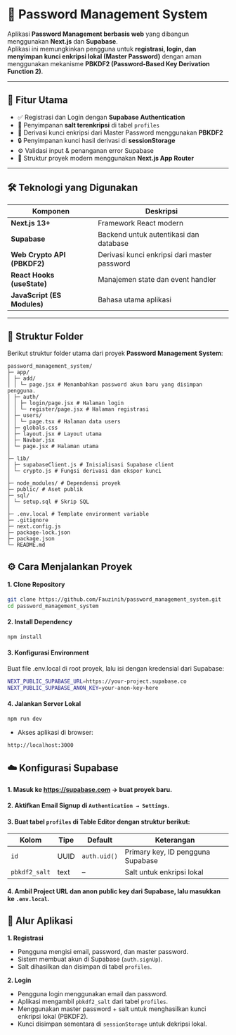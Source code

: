# 🔐 Password Management System

Aplikasi **Password Management berbasis web** yang dibangun menggunakan **Next.js** dan **Supabase**.  
Aplikasi ini memungkinkan pengguna untuk **registrasi, login, dan menyimpan kunci enkripsi lokal (Master Password)** dengan aman menggunakan mekanisme **PBKDF2 (Password-Based Key Derivation Function 2)**.

---

## 🚀 Fitur Utama

- ✅ Registrasi dan Login dengan **Supabase Authentication**
- 🔑 Penyimpanan **salt terenkripsi** di tabel `profiles`
- 🧠 Derivasi kunci enkripsi dari Master Password menggunakan **PBKDF2**
- 🔒 Penyimpanan kunci hasil derivasi di **sessionStorage**
- ⚙️ Validasi input & penanganan error Supabase
- 🧭 Struktur proyek modern menggunakan **Next.js App Router**

---

## 🛠️ Teknologi yang Digunakan

| Komponen | Deskripsi |
|-----------|------------|
| **Next.js 13+** | Framework React modern |
| **Supabase** | Backend untuk autentikasi dan database |
| **Web Crypto API (PBKDF2)** | Derivasi kunci enkripsi dari master password |
| **React Hooks (useState)** | Manajemen state dan event handler |
| **JavaScript (ES Modules)** | Bahasa utama aplikasi |

---

## 📂 Struktur Folder
Berikut struktur folder utama dari proyek **Password Management System**:
```
password_management_system/
├─ app/
│ ├─ add/
│ │ └─ page.jsx # Menambahkan password akun baru yang disimpan pengguna.
│ ├─ auth/
│ │ ├─ login/page.jsx # Halaman login
│ │ └─ register/page.jsx # Halaman registrasi
│ ├─ users/
│ │ └─ page.tsx # Halaman data users
│ ├─ globals.css
│ ├─ layout.jsx # Layout utama
│ ├─ Navbar.jsx
│ └─ page.jsx # Halaman utama
│
├─ lib/
│ ├─ supabaseClient.js # Inisialisasi Supabase client
│ └─ crypto.js # Fungsi derivasi dan ekspor kunci
│
├─ node_modules/ # Dependensi proyek
├─ public/ # Aset publik
├─ sql/
│ └─ setup.sql # Skrip SQL
│
├─ .env.local # Template environment variable
├─ .gitignore
├─ next.config.js
├─ package-lock.json
├─ package.json
└─ README.md
```

## ⚙️ Cara Menjalankan Proyek

#### 1. Clone Repository
```bash
git clone https://github.com/Fauzinih/password_management_system.git
cd password_management_system
```
#### 2. Install Dependency
```bash
npm install
```
#### 3. Konfigurasi Environment
Buat file .env.local di root proyek, lalu isi dengan kredensial dari Supabase:
```bash
NEXT_PUBLIC_SUPABASE_URL=https://your-project.supabase.co
NEXT_PUBLIC_SUPABASE_ANON_KEY=your-anon-key-here
```
#### 4. Jalankan Server Lokal
```bash
npm run dev
```
- Akses aplikasi di browser:
```bash
http://localhost:3000
```


## ☁️ Konfigurasi Supabase
#### 1. Masuk ke https://supabase.com → buat proyek baru.
#### 2. Aktifkan Email Signup di `Authentication → Settings`.
#### 3. Buat tabel `profiles` di Table Editor dengan struktur berikut:

| Kolom        | Tipe   | Default       | Keterangan                      |
|---------------|--------|---------------|----------------------------------|
| `id`          | UUID   | `auth.uid()`  | Primary key, ID pengguna Supabase |
| `pbkdf2_salt` | text   | –             | Salt untuk enkripsi lokal        |

#### 4. Ambil Project URL dan anon public key dari Supabase, lalu masukkan ke `.env.local`.

## 🔄 Alur Aplikasi
**1. Registrasi**
- Pengguna mengisi email, password, dan master password.
- Sistem membuat akun di Supabase (`auth.signUp`).
- Salt dihasilkan dan disimpan di tabel `profiles`. 

**2. Login**
- Pengguna login menggunakan email dan password.
- Aplikasi mengambil `pbkdf2_salt` dari tabel `profiles`.
- Menggunakan master password + salt untuk menghasilkan kunci enkripsi lokal (PBKDF2).
- Kunci disimpan sementara di `sessionStorage` untuk dekripsi lokal.
